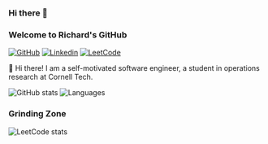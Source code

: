 ### Hi there 👋

<!--
**YueqianMa/yueqianMa** is a ✨ _special_ ✨ repository because its `README.md` (this file) appears on your GitHub profile.

Here are some ideas to get you started:

- 🔭 I’m currently working on ...
- 🌱 I’m currently learning ...
- 👯 I’m looking to collaborate on ...
- 🤔 I’m looking for help with ...
- 💬 Ask me about ...
- 📫 How to reach me: ...
- 😄 Pronouns: ...
- ⚡ Fun fact: ...
-->


### Welcome to Richard's GitHub

[![GitHub](https://img.shields.io/badge/-GitHub-2F2F2F?style=flat&logo=github&logoColor=white&link=https://www.github.com/yueqianma)](https://www.github.com/yueqianma)
[![Linkedin](https://img.shields.io/badge/-LinkedIn-306EA8?style=flat&logo=Linkedin&logoColor=white&link=https://www.linkedin.com/in/yueqian-ma/)](https://www.linkedin.com/in/yueqian-ma/) 
[![LeetCode](https://img.shields.io/badge/-LeetCode-5CB85C?style=flat&logo=leetcode&logoColor=white)](https://leetcode.com/iPhone15/)



🔭 Hi there! I am a self-motivated software engineer, a student in operations research at Cornell Tech.

![GitHub stats](https://github-readme-stats.vercel.app/api?username=yueqian-ma&show_icons=true&count_private=true&theme=algolia&custom_title=GitHub%20Stats&include_all_commits=true&hide=issues&hide_title=true&card_width=400)
![Languages](https://github-readme-stats.vercel.app/api/top-langs/?username=yueqian-ma&layout=compact&hide=jupyter%20notebook&theme=algolia&custom_title=Top%20Languages&langs_count=4)

### Grinding Zone

![LeetCode stats](https://leetcard.jacoblin.cool/iPhone15?theme=dark&ext=contest)
